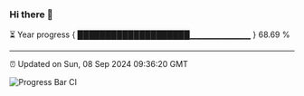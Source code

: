 ### Hi there 👋

⏳ Year progress { ████████████████████▁▁▁▁▁▁▁▁▁▁ } 68.69 %

---

⏰ Updated on Sun, 08 Sep 2024 09:36:20 GMT

![Progress Bar CI](https://github.com/IshwaranRudhara/GIT-ACTION/workflows/Progress%20Bar%20CI/badge.svg)
